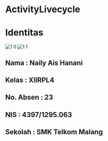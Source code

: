 # ActivityLivecycle
# Identitas
![1 0](https://cloud.githubusercontent.com/assets/16624624/19858098/d1e2e8c8-9fb2-11e6-856c-b0ba3f4e9899.png)
![1 1](https://cloud.githubusercontent.com/assets/16624624/19858099/d1eaaa54-9fb2-11e6-9148-d3554175632d.png)
## Nama : Naily Ais Hanani

## Kelas : XIIRPL4

## No. Absen : 23

## NIS : 4397/1295.063

## Sekolah : SMK Telkom Malang
